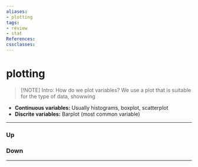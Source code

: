 ```yaml
---
aliases:
- plotting
tags:
- review
- stat
References:
cssclasses:
---
```

# plotting
> [!NOTE] Intro: 
> How do we plot variables? We use a plot that is suitable for the type of data, showwing

- **Continuous variables:** Usually histograms, boxplot, scatterplot
- **Discrite variables:** Barplot (most common variable)

***
### Up
### Down
***
